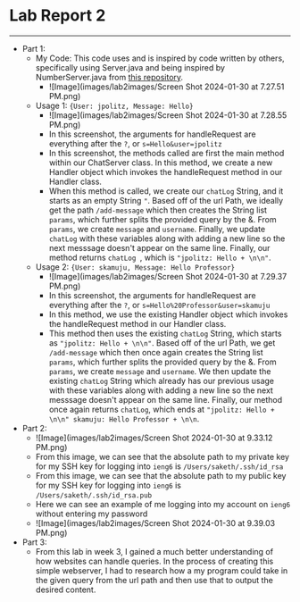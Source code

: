# Lab Report 2
---
* Part 1:
  - My Code: This code uses and is inspired by code written by others, specifically using Server.java and being inspired by NumberServer.java from [this repository](https://github.com/ucsd-cse15l-f23/wavelet).
    - ![Image](images/lab2images/Screen Shot 2024-01-30 at 7.27.51 PM.png)
  - Usage 1: `{User: jpolitz, Message: Hello}`
    - ![Image](images/lab2images/Screen Shot 2024-01-30 at 7.28.55 PM.png)
    - In this screenshot, the arguments for handleRequest are everything after the `?`, or `s=Hello&user=jpolitz`
    - In this screenshot, the methods called are first the main method within our ChatServer class. In this method, we create a new Handler object which invokes the handleRequest method in our Handler class. 
    - When this method is called, we create our `chatLog` String, and it starts as an empty String `"`. Based off of the url Path, we ideally get the path  `/add-message` which then creates the String list `params`, which further splits the provided query by the &. From  `params`, we create `message` and `username`. Finally, we update `chatLog` with these variables along with adding a new line so the next messsage doesn't appear on the same line. Finally, our method returns `chatLog `, which is `"jpolitz: Hello + \n\n"`. 
  - Usage 2: `{User: skamuju, Message: Hello Professor}`
    - ![Image](images/lab2images/Screen Shot 2024-01-30 at 7.29.37 PM.png)
    - In this screenshot, the arguments for handleRequest are everything after the `?`, or `s=Hello%20Professor&user=skamuju`
    - In this method, we use the existing Handler object which invokes the handleRequest method in our Handler class.
    - This method then uses the existing `chatLog` String, which starts as `"jpolitz: Hello + \n\n"`. Based off of the url Path, we get `/add-message` which then once again creates the String list `params`, which further splits the provided query by the &. From  `params`, we create `message` and `username`. We then update  the existing `chatLog` String which already has our previous usage with these variables along with adding a new line so the next messsage doesn't appear on the same line. Finally, our method once again returns `chatLog`, which ends at `"jpolitz: Hello + \n\n" skamuju: Hello Professor + \n\n`. 
* Part 2:
  - ![Image](images/lab2images/Screen Shot 2024-01-30 at 9.33.12 PM.png)
  - From this image, we can see that the absolute path to my private key for my SSH key for logging into `ieng6` is `/Users/saketh/.ssh/id_rsa`
  - From this image, we can see that the absolute path to my public key for my SSH key for logging into `ieng6` is `/Users/saketh/.ssh/id_rsa.pub`
  - Here we can see an example of me logging into my account on `ieng6` without entering my password
  - ![Image](images/lab2images/Screen Shot 2024-01-30 at 9.39.03 PM.png)
* Part 3:
  - From this lab in week 3, I gained a much better understanding of how websites can handle queries. In the process of creating this simple webserver, I had to research how a my program could take in the given query from the url path and then use that to output the desired content.
